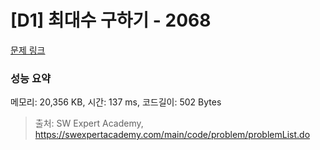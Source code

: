 # [D1] 최대수 구하기 - 2068 

[문제 링크](https://swexpertacademy.com/main/code/problem/problemDetail.do?contestProbId=AV5QQhbqA4QDFAUq) 

### 성능 요약

메모리: 20,356 KB, 시간: 137 ms, 코드길이: 502 Bytes



> 출처: SW Expert Academy, https://swexpertacademy.com/main/code/problem/problemList.do
